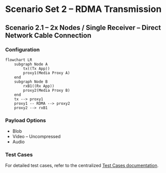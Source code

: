 # Scenario Set 2 – RDMA Transmission

## Scenario 2.1 – 2x Nodes / Single Receiver – Direct Network Cable Connection

### Configuration

```mermaid
flowchart LR
    subgraph Node A
        tx((Tx App))
        proxy1(Media Proxy A)
    end
    subgraph Node B
        rxB1((Rx App))
        proxy2(Media Proxy B)
    end
    tx --> proxy1
    proxy1 -- RDMA --> proxy2
    proxy2 --> rxB1
```

### Payload Options

* Blob
* Video – Uncompressed
* Audio

### Test Cases

For detailed test cases, refer to the centralized [Test Cases documentation](../SCENARIO.md#test-cases).
